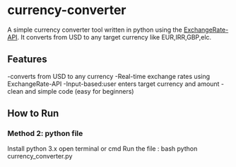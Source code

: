 # currency-converter
A simple currency converter tool written in python using the [ExchangeRate-API](https://www.exchangerate-api.com).
It converts from USD to any target currency like EUR,IRR,GBP,elc.
## Features
-converts from USD to any currency
-Real-time exchange rates using ExchangeRate-API
-Input-based:user enters target currency and amount
-clean and simple code (easy for beginners)
## How to Run
### Method 2: python file
Install python 3.x
open terminal or cmd
Run the file :
bash
python currency_converter.py
